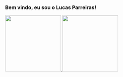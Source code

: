### Bem vindo, eu sou o Lucas Parreiras!

<div>
  <a href="https://github.com/Lucas-Parreiras"/>
  <img height="180em" src="https://github-readme-stats.vercel.app/api?username=Lucas-Parreiras&show_icons=true&theme=dracula"/>
  <img height="180em" src="https://github-readme-stats.vercel.app/api/top-langs/?username=Lucas-Parreiras&size_weight=0.5&count_weight=0.5&layout=donut"/>
</div>


